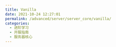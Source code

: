 ```yaml
---
title: Vanilla
date: 2021-10-24 12:27:01
permalink: /advanced/server/server_core/vanilla/
categories: 
  - 进阶学习
  - 开服指南
  - 服务器核心
---
```

